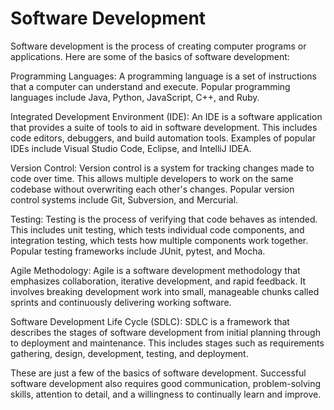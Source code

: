 # Software Development
Software development is the process of creating computer programs or applications. Here are some of the basics of software development:

Programming Languages: A programming language is a set of instructions that a computer can understand and execute. Popular programming languages include Java, Python, JavaScript, C++, and Ruby.

Integrated Development Environment (IDE): An IDE is a software application that provides a suite of tools to aid in software development. This includes code editors, debuggers, and build automation tools. Examples of popular IDEs include Visual Studio Code, Eclipse, and IntelliJ IDEA.

Version Control: Version control is a system for tracking changes made to code over time. This allows multiple developers to work on the same codebase without overwriting each other's changes. Popular version control systems include Git, Subversion, and Mercurial.

Testing: Testing is the process of verifying that code behaves as intended. This includes unit testing, which tests individual code components, and integration testing, which tests how multiple components work together. Popular testing frameworks include JUnit, pytest, and Mocha.

Agile Methodology: Agile is a software development methodology that emphasizes collaboration, iterative development, and rapid feedback. It involves breaking development work into small, manageable chunks called sprints and continuously delivering working software.

Software Development Life Cycle (SDLC): SDLC is a framework that describes the stages of software development from initial planning through to deployment and maintenance. This includes stages such as requirements gathering, design, development, testing, and deployment.

These are just a few of the basics of software development. Successful software development also requires good communication, problem-solving skills, attention to detail, and a willingness to continually learn and improve.


